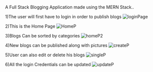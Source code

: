 A Full Stack Blogging Application made using the MERN Stack..

1)The user will first have to login in order to publish blogs
![loginPage](https://user-images.githubusercontent.com/99534166/180640883-c201ad19-b335-4b73-8029-cad2d5b8d56b.png)

2)This is the Home Page
![HomeP](https://user-images.githubusercontent.com/99534166/180640915-d289377d-0428-435a-83e8-bbc531db813f.png)

3)Blogs Can be sorted by categories
![homeP2](https://user-images.githubusercontent.com/99534166/180640920-73f1c4d8-50af-4f01-88c4-0bfe2e263c25.png)

4)New blogs can be published along with pictures
![createP](https://user-images.githubusercontent.com/99534166/180640935-a1681578-3f7e-4ec3-8ef3-abe18941cdf4.png)


5)User can also edit or delete his blogs
![singleP](https://user-images.githubusercontent.com/99534166/180640991-f64bb677-e853-4699-9fa8-4cba4fdf41f4.png)

6)All the login Credentials can be updated
![updateP](https://user-images.githubusercontent.com/99534166/180641004-53bcbe50-1a4d-4672-81dd-d26d67c1dbca.png)
